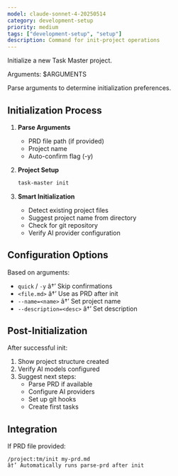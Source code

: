 ```yaml
---
model: claude-sonnet-4-20250514
category: development-setup
priority: medium
tags: ["development-setup", "setup"]
description: Command for init-project operations
---
```


Initialize a new Task Master project.

Arguments: $ARGUMENTS

Parse arguments to determine initialization preferences.

## Initialization Process

1. **Parse Arguments**
   - PRD file path (if provided)
   - Project name
   - Auto-confirm flag (-y)

2. **Project Setup**
   ```bash
   task-master init
   ```

3. **Smart Initialization**
   - Detect existing project files
   - Suggest project name from directory
   - Check for git repository
   - Verify AI provider configuration

## Configuration Options

Based on arguments:
- `quick` / `-y` â†’ Skip confirmations
- `<file.md>` â†’ Use as PRD after init
- `--name=<name>` â†’ Set project name
- `--description=<desc>` â†’ Set description

## Post-Initialization

After successful init:
1. Show project structure created
2. Verify AI models configured
3. Suggest next steps:
   - Parse PRD if available
   - Configure AI providers
   - Set up git hooks
   - Create first tasks

## Integration

If PRD file provided:
```
/project:tm/init my-prd.md
â†’ Automatically runs parse-prd after init
```


